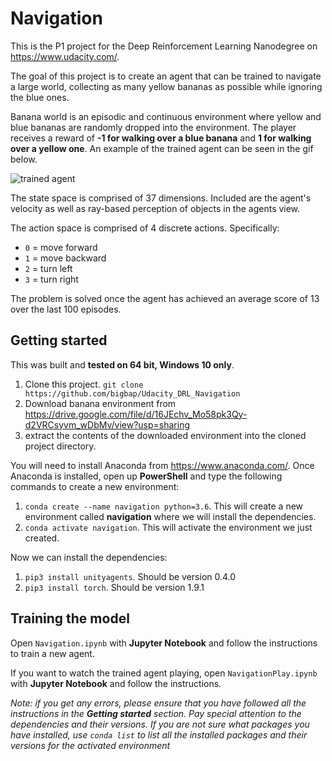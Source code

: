 # Navigation
This is the P1 project for the Deep Reinforcement Learning Nanodegree on https://www.udacity.com/.

The goal of this project is to create an agent that can be trained to navigate a large world, collecting as many yellow bananas as possible while ignoring the blue ones.

Banana world is an episodic and continuous environment where yellow and blue bananas are randomly dropped into the environment. The player receives a reward of **-1 for walking over a blue banana** and **1 for walking over a yellow one**. An example of the trained agent can be seen in the gif below.

![trained agent](https://i.imgur.com/0JG7ud8.gif)

The state space is comprised of 37 dimensions. Included are the agent's velocity as well as ray-based perception of objects in the agents view.

The action space is comprised of 4 discrete actions. Specifically:
 - `0` = move forward
 - `1` = move backward
 - `2` = turn left
 - `3` = turn right

The problem is solved once the agent has achieved an average score of 13 over the last 100 episodes.

## Getting started
This was built and **tested on 64 bit, Windows 10 only**.

 1. Clone this project. `git clone https://github.com/bigbap/Udacity_DRL_Navigation`
 2. Download banana environment from https://drive.google.com/file/d/16JEchv_Mo58pk3Qy-d2VRCsyvm_wDbMv/view?usp=sharing
 3. extract the contents of the downloaded environment into the cloned project directory.

You will need to install Anaconda from https://www.anaconda.com/. Once Anaconda is installed, open up **PowerShell** and type the following commands to create a new environment:

 1. `conda create --name navigation python=3.6`. This will create a new environment called **navigation** where we will install the dependencies.
 2. `conda activate navigation`. This will activate the environment we just created.

Now we can install the dependencies:

 1. `pip3 install unityagents`. Should be version 0.4.0
 2. `pip3 install torch`. Should be version 1.9.1

## Training the model
Open `Navigation.ipynb` with **Jupyter Notebook** and follow the instructions to train a new agent.

If you want to watch the trained agent playing, open `NavigationPlay.ipynb` with **Jupyter Notebook** and follow the instructions.

*Note: if you get any errors, please ensure that you have followed all the instructions in the **Getting started** section. Pay special attention to the dependencies and their versions. If you are not sure what packages you have installed, use `conda list` to list all the installed packages and their versions for the activated environment*
